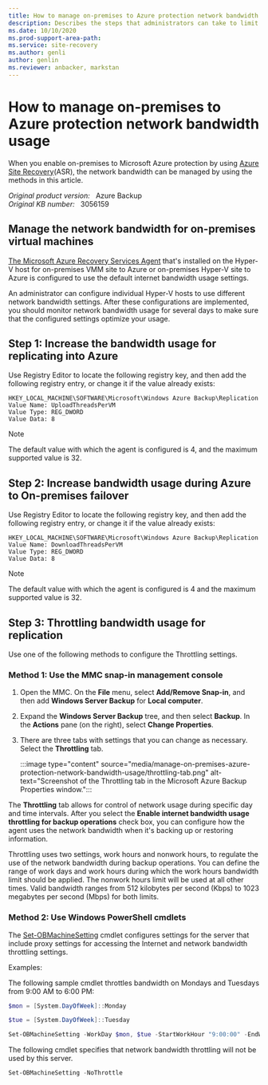 ```yaml
---
title: How to manage on-premises to Azure protection network bandwidth usage
description: Describes the steps that administrators can take to limit network bandwidth usage while using Azure Site Recovery on-premises to Microsoft Azure protection.
ms.date: 10/10/2020
ms.prod-support-area-path: 
ms.service: site-recovery
ms.author: genli
author: genlin
ms.reviewer: anbacker, markstan
---
```

# How to manage on-premises to Azure protection network bandwidth usage

When you enable on-premises to Microsoft Azure protection by using [Azure Site Recovery](https://azure.microsoft.com/services/site-recovery/)(ASR), the network bandwidth can be managed by using the methods in this article.

_Original product version:_ &nbsp; Azure Backup  
_Original KB number:_ &nbsp; 3056159

## Manage the network bandwidth for on-premises virtual machines

[The Microsoft Azure Recovery Services Agent](https://go.microsoft.com/fwlink/?linkid=399336) that's installed on the Hyper-V host for on-premises VMM site to Azure or on-premises Hyper-V site to Azure is configured to use the default internet bandwidth usage settings.

An administrator can configure individual Hyper-V hosts to use different network bandwidth settings. After these configurations are implemented, you should monitor network bandwidth usage for several days to make sure that the configured settings optimize your usage.

## Step 1: Increase the bandwidth usage for replicating into Azure

Use Registry Editor to locate the following registry key, and then add the following registry entry, or change it if the value already exists:

```reg
HKEY_LOCAL_MACHINE\SOFTWARE\Microsoft\Windows Azure Backup\Replication  
Value Name: UploadThreadsPerVM  
Value Type: REG_DWORD  
Value Data: 8  
```

> [!NOTE]
> The default value with which the agent is configured is 4, and the maximum supported value is 32.

## Step 2: Increase bandwidth usage during Azure to On-premises failover

Use Registry Editor to locate the following registry key, and then add the following registry entry, or change it if the value already exists:

```reg
HKEY_LOCAL_MACHINE\SOFTWARE\Microsoft\Windows Azure Backup\Replication
Value Name: DownloadThreadsPerVM 
Value Type: REG_DWORD 
Value Data: 8 
```

> [!NOTE]
> The default value with which the agent is configured is 4 and the maximum supported value is 32.

## Step 3: Throttling bandwidth usage for replication

Use one of the following methods to configure the Throttling settings.  

### Method 1: Use the MMC snap-in management console

1. Open the MMC. On the **File** menu, select **Add/Remove Snap-in**, and then add **Windows Server Backup** for **Local computer**.
2. Expand the **Windows Server Backup**  tree, and then select **Backup**. In the **Actions**  pane (on the right), select **Change Properties**.
3. There are three tabs with settings that you can change as necessary. Select the **Throttling** tab.

    :::image type="content" source="media/manage-on-premises-azure-protection-network-bandwidth-usage/throttling-tab.png" alt-text="Screenshot of the Throttling tab in the Microsoft Azure Backup Properties window.":::

The **Throttling** tab allows for control of network usage during specific day and time intervals. After you select the **Enable internet bandwidth usage throttling for backup operations**  check box, you can configure how the agent uses the network bandwidth when it's backing up or restoring information.

Throttling uses two settings, work hours and nonwork hours, to regulate the use of the network bandwidth during backup operations. You can define the range of work days and work hours during which the work hours bandwidth limit should be applied. The nonwork hours limit will be used at all other times. Valid bandwidth ranges from 512 kilobytes per second (Kbps) to 1023 megabytes per second (Mbps) for both limits.  

### Method 2: Use Windows PowerShell cmdlets

The [Set-OBMachineSetting](https://technet.microsoft.com/library/hh770409.aspx) cmdlet configures settings for the server that include proxy settings for accessing the Internet and network bandwidth throttling settings.

Examples:

The following sample cmdlet throttles bandwidth on Mondays and Tuesdays from 9:00 AM to 6:00 PM:

```powershell
$mon = [System.DayOfWeek]::Monday 

$tue = [System.DayOfWeek]::Tuesday

Set-OBMachineSetting -WorkDay $mon, $tue -StartWorkHour "9:00:00" -EndWorkHour "18:00:00" -WorkHourBandwidth (512*1024) -NonWorkHourBandwidth (2048*1024)
```

The following cmdlet specifies that network bandwidth throttling will not be used by this server.

```powershell
Set-OBMachineSetting -NoThrottle
```
